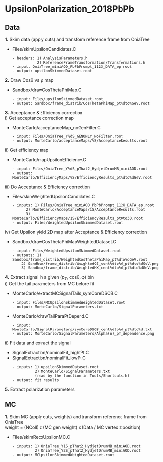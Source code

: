 # UpsilonPolarization_2018PbPb
  
## Data 

**1.**  Skim data (apply cuts) and transform reference frame from OniaTree <br>
  - Files/skimUpsilonCandidates.C
    ```
    - headers: 1) AnalysisParameters.h
               2) ReferenceFrameTransformation/Transformations.h
    - input: OniaTree_miniAOD_PbPbPrompt_112X_DATA_ep.root 
    - output: upsilonSkimmedDataset.root
    ```
    
**2.**  Draw Cos&theta; vs &phi; map   <br>
  - Sandbox/drawCosThetaPhiMap.C
    ```
    - input: Files/upsilonSkimmedDataset.root
    - output: Sandbox/frame_distrib/CosThetaPhiMap_pt%dto%GeV.root
    ```
    
**3.** Acceptance & Efficiency correction <br>
  i) Get acceptance correction map
  - MonteCarlo/acceptanceMap_noGenFilter.C
    ```
    - input: Files/OniaTree_Y%dS_GENONLY_NoFilter.root
    - output: MonteCarlo/acceptanceMaps/%S/AcceptanceResults.root 
    ```
  ii) Get efficiency map
  - MonteCarlo/mapUpsilonEfficiency.C
    ```
    - input: Files/OniaTree_Y%dS_pThat2_HydjetDrumMB_miniAOD.root
    - output: MonteCarlo/EfficiencyMaps/%S/EfficiencyResults_pt%dto%dGeV.root 
    ```
  iii) Do Acceptance & Efficiency correction
  - Files/skimWeightedUpsilonCandidates.C
    ```
    - inputs: 1) Files/OniaTree_miniAOD_PbPbPrompt_112X_DATA_ep.root
          2) MonteCarlo/AcceptanceMaps/1S/AcceptanceResults.root
          3) MonteCarlo/EfficiencyMaps/1S/EfficiencyResults_pt0to30.root
    - output: Files/WeightedUpsilonSkimmedDataset.root 
    ```
  iv) Get Upsilon yield 2D map after Acceptance & Efficiency correction
  - Sandbox/drawCosThetaPhiMapWeightedDataset.C
    ```
    - input: Files/WeightedUpsilonSkimmedDataset.root
    - outputs: 1) Sandbox/frame_distrib/WeightedCosThetaPhiMap_pt%dto%dGeV.root
        2) Sandbox/frame_distrib/WeightedCS_cent%dto%d_pt%dto%dGeV.png
        3) Sandbox/frame_distrib/WeightedHX_cent%dto%d_pt%dto%dGeV.png
    ```
       
**4.**  Extract signal in a given ($p_{T}$, cos&theta;, &phi;) bin  <br>
  i) Get the tail parameters from MC before fit  
  - MonteCarlo/extractMCSignalTails_symCoreDSCB.C
    ```
    - input: Files/MCUpsilonSkimmedWeightedDataset.root
    - output: MonteCarlo/SignalParameters.txt
    ```
  - MonteCarlo/drawTailParaPtDepend.C
    ```
    - input: MonteCarlo/SignalParameters/symCoreDSCB_cent%dto%d_pt%dto%d.txt
    - output: MonteCarlo/SignalParameters/Alpha(n)_pT_dependence.png
    ``` 
  ii) Fit data and extract the signal
  - SignalExtraction/nominalFit_hightPt.C <br>
  - SignalExtraction/nominalFit_lowPt.C <br>
    ```
    - inputs: 1) upsilonSkimmedDataset.root
              2) MonteCarlo/SignalParameters.txt 
              (read by the function in Tools/Shortcuts.h)
    - output: fit results
    ```
    
**5.**  Extract polarization parameters


## MC

**1.** Skim MC (apply cuts, weights) and transform reference frame from OniaTree  <br>
       weight = (NColl) x (MC gen weight) x (Data / MC vertex z position) <br>
   - Files/skimRecoUpsilonMC.C
     ```
     - inputs: 1) OniaTree_Y1S_pThat2_HydjetDrumMB_miniAOD.root
               2) OniaTree_Y2S_pThat2_HydjetDrumMB_miniAOD.root
     - output: MCUpsilonSkimmedWeightedDataset.root
     ```



